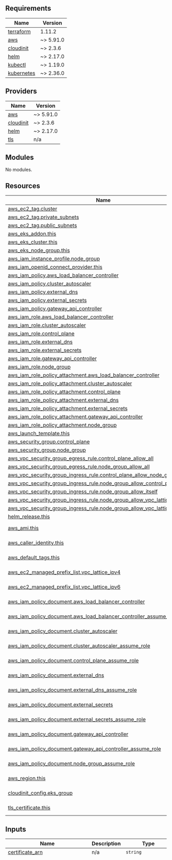 <!-- BEGIN_TF_DOCS -->
## Requirements

| Name | Version |
|------|---------|
| <a name="requirement_terraform"></a> [terraform](#requirement\_terraform) | 1.11.2 |
| <a name="requirement_aws"></a> [aws](#requirement\_aws) | ~> 5.91.0 |
| <a name="requirement_cloudinit"></a> [cloudinit](#requirement\_cloudinit) | ~> 2.3.6 |
| <a name="requirement_helm"></a> [helm](#requirement\_helm) | ~> 2.17.0 |
| <a name="requirement_kubectl"></a> [kubectl](#requirement\_kubectl) | ~> 1.19.0 |
| <a name="requirement_kubernetes"></a> [kubernetes](#requirement\_kubernetes) | ~> 2.36.0 |

## Providers

| Name | Version |
|------|---------|
| <a name="provider_aws"></a> [aws](#provider\_aws) | ~> 5.91.0 |
| <a name="provider_cloudinit"></a> [cloudinit](#provider\_cloudinit) | ~> 2.3.6 |
| <a name="provider_helm"></a> [helm](#provider\_helm) | ~> 2.17.0 |
| <a name="provider_tls"></a> [tls](#provider\_tls) | n/a |

## Modules

No modules.

## Resources

| Name | Type |
|------|------|
| [aws_ec2_tag.cluster](https://registry.terraform.io/providers/hashicorp/aws/latest/docs/resources/ec2_tag) | resource |
| [aws_ec2_tag.private_subnets](https://registry.terraform.io/providers/hashicorp/aws/latest/docs/resources/ec2_tag) | resource |
| [aws_ec2_tag.public_subnets](https://registry.terraform.io/providers/hashicorp/aws/latest/docs/resources/ec2_tag) | resource |
| [aws_eks_addon.this](https://registry.terraform.io/providers/hashicorp/aws/latest/docs/resources/eks_addon) | resource |
| [aws_eks_cluster.this](https://registry.terraform.io/providers/hashicorp/aws/latest/docs/resources/eks_cluster) | resource |
| [aws_eks_node_group.this](https://registry.terraform.io/providers/hashicorp/aws/latest/docs/resources/eks_node_group) | resource |
| [aws_iam_instance_profile.node_group](https://registry.terraform.io/providers/hashicorp/aws/latest/docs/resources/iam_instance_profile) | resource |
| [aws_iam_openid_connect_provider.this](https://registry.terraform.io/providers/hashicorp/aws/latest/docs/resources/iam_openid_connect_provider) | resource |
| [aws_iam_policy.aws_load_balancer_controller](https://registry.terraform.io/providers/hashicorp/aws/latest/docs/resources/iam_policy) | resource |
| [aws_iam_policy.cluster_autoscaler](https://registry.terraform.io/providers/hashicorp/aws/latest/docs/resources/iam_policy) | resource |
| [aws_iam_policy.external_dns](https://registry.terraform.io/providers/hashicorp/aws/latest/docs/resources/iam_policy) | resource |
| [aws_iam_policy.external_secrets](https://registry.terraform.io/providers/hashicorp/aws/latest/docs/resources/iam_policy) | resource |
| [aws_iam_policy.gateway_api_controller](https://registry.terraform.io/providers/hashicorp/aws/latest/docs/resources/iam_policy) | resource |
| [aws_iam_role.aws_load_balancer_controller](https://registry.terraform.io/providers/hashicorp/aws/latest/docs/resources/iam_role) | resource |
| [aws_iam_role.cluster_autoscaler](https://registry.terraform.io/providers/hashicorp/aws/latest/docs/resources/iam_role) | resource |
| [aws_iam_role.control_plane](https://registry.terraform.io/providers/hashicorp/aws/latest/docs/resources/iam_role) | resource |
| [aws_iam_role.external_dns](https://registry.terraform.io/providers/hashicorp/aws/latest/docs/resources/iam_role) | resource |
| [aws_iam_role.external_secrets](https://registry.terraform.io/providers/hashicorp/aws/latest/docs/resources/iam_role) | resource |
| [aws_iam_role.gateway_api_controller](https://registry.terraform.io/providers/hashicorp/aws/latest/docs/resources/iam_role) | resource |
| [aws_iam_role.node_group](https://registry.terraform.io/providers/hashicorp/aws/latest/docs/resources/iam_role) | resource |
| [aws_iam_role_policy_attachment.aws_load_balancer_controller](https://registry.terraform.io/providers/hashicorp/aws/latest/docs/resources/iam_role_policy_attachment) | resource |
| [aws_iam_role_policy_attachment.cluster_autoscaler](https://registry.terraform.io/providers/hashicorp/aws/latest/docs/resources/iam_role_policy_attachment) | resource |
| [aws_iam_role_policy_attachment.control_plane](https://registry.terraform.io/providers/hashicorp/aws/latest/docs/resources/iam_role_policy_attachment) | resource |
| [aws_iam_role_policy_attachment.external_dns](https://registry.terraform.io/providers/hashicorp/aws/latest/docs/resources/iam_role_policy_attachment) | resource |
| [aws_iam_role_policy_attachment.external_secrets](https://registry.terraform.io/providers/hashicorp/aws/latest/docs/resources/iam_role_policy_attachment) | resource |
| [aws_iam_role_policy_attachment.gateway_api_controller](https://registry.terraform.io/providers/hashicorp/aws/latest/docs/resources/iam_role_policy_attachment) | resource |
| [aws_iam_role_policy_attachment.node_group](https://registry.terraform.io/providers/hashicorp/aws/latest/docs/resources/iam_role_policy_attachment) | resource |
| [aws_launch_template.this](https://registry.terraform.io/providers/hashicorp/aws/latest/docs/resources/launch_template) | resource |
| [aws_security_group.control_plane](https://registry.terraform.io/providers/hashicorp/aws/latest/docs/resources/security_group) | resource |
| [aws_security_group.node_group](https://registry.terraform.io/providers/hashicorp/aws/latest/docs/resources/security_group) | resource |
| [aws_vpc_security_group_egress_rule.control_plane_allow_all](https://registry.terraform.io/providers/hashicorp/aws/latest/docs/resources/vpc_security_group_egress_rule) | resource |
| [aws_vpc_security_group_egress_rule.node_group_allow_all](https://registry.terraform.io/providers/hashicorp/aws/latest/docs/resources/vpc_security_group_egress_rule) | resource |
| [aws_vpc_security_group_ingress_rule.control_plane_allow_node_group_api](https://registry.terraform.io/providers/hashicorp/aws/latest/docs/resources/vpc_security_group_ingress_rule) | resource |
| [aws_vpc_security_group_ingress_rule.node_group_allow_control_plane_kubelet](https://registry.terraform.io/providers/hashicorp/aws/latest/docs/resources/vpc_security_group_ingress_rule) | resource |
| [aws_vpc_security_group_ingress_rule.node_group_allow_itself](https://registry.terraform.io/providers/hashicorp/aws/latest/docs/resources/vpc_security_group_ingress_rule) | resource |
| [aws_vpc_security_group_ingress_rule.node_group_allow_vpc_lattice_ipv4](https://registry.terraform.io/providers/hashicorp/aws/latest/docs/resources/vpc_security_group_ingress_rule) | resource |
| [aws_vpc_security_group_ingress_rule.node_group_allow_vpc_lattice_ipv6](https://registry.terraform.io/providers/hashicorp/aws/latest/docs/resources/vpc_security_group_ingress_rule) | resource |
| [helm_release.this](https://registry.terraform.io/providers/hashicorp/helm/latest/docs/resources/release) | resource |
| [aws_ami.this](https://registry.terraform.io/providers/hashicorp/aws/latest/docs/data-sources/ami) | data source |
| [aws_caller_identity.this](https://registry.terraform.io/providers/hashicorp/aws/latest/docs/data-sources/caller_identity) | data source |
| [aws_default_tags.this](https://registry.terraform.io/providers/hashicorp/aws/latest/docs/data-sources/default_tags) | data source |
| [aws_ec2_managed_prefix_list.vpc_lattice_ipv4](https://registry.terraform.io/providers/hashicorp/aws/latest/docs/data-sources/ec2_managed_prefix_list) | data source |
| [aws_ec2_managed_prefix_list.vpc_lattice_ipv6](https://registry.terraform.io/providers/hashicorp/aws/latest/docs/data-sources/ec2_managed_prefix_list) | data source |
| [aws_iam_policy_document.aws_load_balancer_controller](https://registry.terraform.io/providers/hashicorp/aws/latest/docs/data-sources/iam_policy_document) | data source |
| [aws_iam_policy_document.aws_load_balancer_controller_assume_role](https://registry.terraform.io/providers/hashicorp/aws/latest/docs/data-sources/iam_policy_document) | data source |
| [aws_iam_policy_document.cluster_autoscaler](https://registry.terraform.io/providers/hashicorp/aws/latest/docs/data-sources/iam_policy_document) | data source |
| [aws_iam_policy_document.cluster_autoscaler_assume_role](https://registry.terraform.io/providers/hashicorp/aws/latest/docs/data-sources/iam_policy_document) | data source |
| [aws_iam_policy_document.control_plane_assume_role](https://registry.terraform.io/providers/hashicorp/aws/latest/docs/data-sources/iam_policy_document) | data source |
| [aws_iam_policy_document.external_dns](https://registry.terraform.io/providers/hashicorp/aws/latest/docs/data-sources/iam_policy_document) | data source |
| [aws_iam_policy_document.external_dns_assume_role](https://registry.terraform.io/providers/hashicorp/aws/latest/docs/data-sources/iam_policy_document) | data source |
| [aws_iam_policy_document.external_secrets](https://registry.terraform.io/providers/hashicorp/aws/latest/docs/data-sources/iam_policy_document) | data source |
| [aws_iam_policy_document.external_secrets_assume_role](https://registry.terraform.io/providers/hashicorp/aws/latest/docs/data-sources/iam_policy_document) | data source |
| [aws_iam_policy_document.gateway_api_controller](https://registry.terraform.io/providers/hashicorp/aws/latest/docs/data-sources/iam_policy_document) | data source |
| [aws_iam_policy_document.gateway_api_controller_assume_role](https://registry.terraform.io/providers/hashicorp/aws/latest/docs/data-sources/iam_policy_document) | data source |
| [aws_iam_policy_document.node_group_assume_role](https://registry.terraform.io/providers/hashicorp/aws/latest/docs/data-sources/iam_policy_document) | data source |
| [aws_region.this](https://registry.terraform.io/providers/hashicorp/aws/latest/docs/data-sources/region) | data source |
| [cloudinit_config.eks_group](https://registry.terraform.io/providers/hashicorp/cloudinit/latest/docs/data-sources/config) | data source |
| [tls_certificate.this](https://registry.terraform.io/providers/hashicorp/tls/latest/docs/data-sources/certificate) | data source |

## Inputs

| Name | Description | Type | Default | Required |
|------|-------------|------|---------|:--------:|
| <a name="input_certificate_arn"></a> [certificate\_arn](#input\_certificate\_arn) | n/a | `string` | n/a | yes |
| <a name="input_cluster_addons"></a> [cluster\_addons](#input\_cluster\_addons) | n/a | `any` | <pre>{<br/>  "amazon-cloudwatch-observability": {<br/>    "addon_version": "v3.5.0-eksbuild.1",<br/>    "configuration_values": {},<br/>    "resolve_conflicts_on_create": "OVERWRITE",<br/>    "resolve_conflicts_on_update": "OVERWRITE",<br/>    "service_account_role_arn": false<br/>  },<br/>  "aws-ebs-csi-driver": {<br/>    "addon_version": "v1.35.0-eksbuild.1",<br/>    "configuration_values": {<br/>      "controller": {<br/>        "nodeSelector": {<br/>          "nodePurpose": "system"<br/>        },<br/>        "tolerations": [<br/>          {<br/>            "effect": "NoSchedule",<br/>            "key": "nodePurpose",<br/>            "operator": "Equal",<br/>            "value": "system"<br/>          },<br/>          {<br/>            "effect": "NoSchedule",<br/>            "key": "criticalAddonsOnly",<br/>            "operator": "Equal",<br/>            "value": "true"<br/>          }<br/>        ]<br/>      }<br/>    },<br/>    "resolve_conflicts_on_create": "OVERWRITE",<br/>    "resolve_conflicts_on_update": "OVERWRITE",<br/>    "service_account_role_arn": false<br/>  },<br/>  "aws-efs-csi-driver": {<br/>    "addon_version": "v2.0.9-eksbuild.1",<br/>    "configuration_values": {<br/>      "controller": {<br/>        "nodeSelector": {<br/>          "nodePurpose": "system"<br/>        },<br/>        "tolerations": [<br/>          {<br/>            "effect": "NoSchedule",<br/>            "key": "nodePurpose",<br/>            "operator": "Equal",<br/>            "value": "system"<br/>          },<br/>          {<br/>            "effect": "NoSchedule",<br/>            "key": "criticalAddonsOnly",<br/>            "operator": "Equal",<br/>            "value": "true"<br/>          }<br/>        ]<br/>      }<br/>    },<br/>    "resolve_conflicts_on_create": "OVERWRITE",<br/>    "resolve_conflicts_on_update": "OVERWRITE",<br/>    "service_account_role_arn": false<br/>  },<br/>  "cert-manager": {<br/>    "addon_version": "v1.17.1-eksbuild.1",<br/>    "configuration_values": {<br/>      "nodeSelector": {<br/>        "nodePurpose": "system"<br/>      },<br/>      "tolerations": [<br/>        {<br/>          "effect": "NoSchedule",<br/>          "key": "nodePurpose",<br/>          "operator": "Equal",<br/>          "value": "system"<br/>        },<br/>        {<br/>          "effect": "NoSchedule",<br/>          "key": "criticalAddonsOnly",<br/>          "operator": "Equal",<br/>          "value": "true"<br/>        }<br/>      ]<br/>    },<br/>    "resolve_conflicts_on_create": "OVERWRITE",<br/>    "resolve_conflicts_on_update": "OVERWRITE",<br/>    "service_account_role_arn": false<br/>  },<br/>  "coredns": {<br/>    "addon_version": "v1.11.4-eksbuild.2",<br/>    "configuration_values": {<br/>      "nodeSelector": {<br/>        "nodePurpose": "system"<br/>      },<br/>      "tolerations": [<br/>        {<br/>          "effect": "NoSchedule",<br/>          "key": "nodePurpose",<br/>          "operator": "Equal",<br/>          "value": "system"<br/>        },<br/>        {<br/>          "effect": "NoSchedule",<br/>          "key": "criticalAddonsOnly",<br/>          "operator": "Equal",<br/>          "value": "true"<br/>        }<br/>      ]<br/>    },<br/>    "resolve_conflicts_on_create": "OVERWRITE",<br/>    "resolve_conflicts_on_update": "OVERWRITE",<br/>    "service_account_role_arn": false<br/>  },<br/>  "eks-node-monitoring-agent": {<br/>    "addon_version": "v1.1.0-eksbuild.1",<br/>    "configuration_values": {},<br/>    "resolve_conflicts_on_create": "OVERWRITE",<br/>    "resolve_conflicts_on_update": "OVERWRITE",<br/>    "service_account_role_arn": false<br/>  },<br/>  "kube-proxy": {<br/>    "addon_version": "v1.32.0-eksbuild.2",<br/>    "configuration_values": {},<br/>    "resolve_conflicts_on_create": "OVERWRITE",<br/>    "resolve_conflicts_on_update": "OVERWRITE",<br/>    "service_account_role_arn": false<br/>  },<br/>  "kube-state-metrics": {<br/>    "addon_version": "v2.14.0-eksbuild.1",<br/>    "configuration_values": {<br/>      "nodeSelector": {<br/>        "nodePurpose": "system"<br/>      },<br/>      "tolerations": [<br/>        {<br/>          "effect": "NoSchedule",<br/>          "key": "nodePurpose",<br/>          "operator": "Equal",<br/>          "value": "system"<br/>        },<br/>        {<br/>          "effect": "NoSchedule",<br/>          "key": "criticalAddonsOnly",<br/>          "operator": "Equal",<br/>          "value": "true"<br/>        }<br/>      ]<br/>    },<br/>    "resolve_conflicts_on_create": "OVERWRITE",<br/>    "resolve_conflicts_on_update": "OVERWRITE",<br/>    "service_account_role_arn": false<br/>  },<br/>  "metrics-server": {<br/>    "addon_version": "v0.7.2-eksbuild.2",<br/>    "configuration_values": {<br/>      "nodeSelector": {<br/>        "nodePurpose": "system"<br/>      },<br/>      "tolerations": [<br/>        {<br/>          "effect": "NoSchedule",<br/>          "key": "nodePurpose",<br/>          "operator": "Equal",<br/>          "value": "system"<br/>        },<br/>        {<br/>          "effect": "NoSchedule",<br/>          "key": "criticalAddonsOnly",<br/>          "operator": "Equal",<br/>          "value": "true"<br/>        }<br/>      ]<br/>    },<br/>    "resolve_conflicts_on_create": "OVERWRITE",<br/>    "resolve_conflicts_on_update": "OVERWRITE",<br/>    "service_account_role_arn": false<br/>  },<br/>  "prometheus-node-exporter": {<br/>    "addon_version": "v1.8.2-eksbuild.2",<br/>    "configuration_values": {},<br/>    "resolve_conflicts_on_create": "OVERWRITE",<br/>    "resolve_conflicts_on_update": "OVERWRITE",<br/>    "service_account_role_arn": false<br/>  },<br/>  "vpc-cni": {<br/>    "addon_version": "v1.19.2-eksbuild.1",<br/>    "configuration_values": {},<br/>    "resolve_conflicts_on_create": "OVERWRITE",<br/>    "resolve_conflicts_on_update": "OVERWRITE",<br/>    "service_account_role_arn": false<br/>  }<br/>}</pre> | no |
| <a name="input_cluster_endpoint_private_access"></a> [cluster\_endpoint\_private\_access](#input\_cluster\_endpoint\_private\_access) | n/a | `bool` | `true` | no |
| <a name="input_cluster_endpoint_public_access"></a> [cluster\_endpoint\_public\_access](#input\_cluster\_endpoint\_public\_access) | n/a | `bool` | `false` | no |
| <a name="input_cluster_managed_node_groups"></a> [cluster\_managed\_node\_groups](#input\_cluster\_managed\_node\_groups) | n/a | `any` | <pre>{<br/>  "generic-01": {<br/>    "capacity_type": "ON_DEMAND",<br/>    "desired_capacity": 1,<br/>    "instance_type": "t3.medium",<br/>    "kubelet_flags": "",<br/>    "labels": {<br/>      "capacityType": "onDemand",<br/>      "nodeGroup": "generic-01",<br/>      "nodeGroupType": "managed",<br/>      "nodePurpose": "generic"<br/>    },<br/>    "max_size": 5,<br/>    "min_size": 1,<br/>    "taints": {},<br/>    "volume_size": 100<br/>  },<br/>  "system-01": {<br/>    "capacity_type": "ON_DEMAND",<br/>    "desired_capacity": 1,<br/>    "instance_type": "t3.medium",<br/>    "kubelet_flags": "",<br/>    "labels": {<br/>      "capacityType": "onDemand",<br/>      "nodeGroup": "system-01",<br/>      "nodeGroupType": "managed",<br/>      "nodePurpose": "system"<br/>    },<br/>    "max_size": 5,<br/>    "min_size": 1,<br/>    "taints": {<br/>      "criticalAddonsOnly": {<br/>        "effect": "NO_SCHEDULE",<br/>        "key": "criticalAddonsOnly",<br/>        "value": "true"<br/>      },<br/>      "nodePurpose": {<br/>        "effect": "NO_SCHEDULE",<br/>        "key": "nodePurpose",<br/>        "value": "system"<br/>      }<br/>    },<br/>    "volume_size": 100<br/>  }<br/>}</pre> | no |
| <a name="input_cluster_map_roles"></a> [cluster\_map\_roles](#input\_cluster\_map\_roles) | n/a | <pre>map(object({<br/>    username = string<br/>    groups   = list(string)<br/>  }))</pre> | <pre>{<br/>  "AdministratorAccess": {<br/>    "groups": [<br/>      "system:masters"<br/>    ],<br/>    "username": "admin:{{SessionName}}"<br/>  },<br/>  "ReadOnlyAccess": {<br/>    "groups": [<br/>      "system:authenticated"<br/>    ],<br/>    "username": "ro:{{SessionName}}"<br/>  }<br/>}</pre> | no |
| <a name="input_cluster_name"></a> [cluster\_name](#input\_cluster\_name) | n/a | `string` | n/a | yes |
| <a name="input_cluster_public_access_cidrs"></a> [cluster\_public\_access\_cidrs](#input\_cluster\_public\_access\_cidrs) | n/a | `list(string)` | <pre>[<br/>  "0.0.0.0/0"<br/>]</pre> | no |
| <a name="input_cluster_service_cidr"></a> [cluster\_service\_cidr](#input\_cluster\_service\_cidr) | n/a | `string` | `"172.20.0.0/16"` | no |
| <a name="input_cluster_version"></a> [cluster\_version](#input\_cluster\_version) | n/a | `string` | n/a | yes |
| <a name="input_domain"></a> [domain](#input\_domain) | n/a | `string` | n/a | yes |
| <a name="input_helm_charts"></a> [helm\_charts](#input\_helm\_charts) | n/a | `any` | <pre>{<br/>  "argo-cd": {<br/>    "chart": "argo-cd",<br/>    "namespace": "argo-cd",<br/>    "repository": "https://argoproj.github.io/argo-helm",<br/>    "template_file": "helm_values/argo-cd.tpl",<br/>    "version": "7.6.12"<br/>  },<br/>  "aws-load-balancer-controller": {<br/>    "chart": "aws-load-balancer-controller",<br/>    "namespace": "aws-load-balancer-controller",<br/>    "repository": "https://aws.github.io/eks-charts",<br/>    "template_file": "helm_values/aws-load-balancer-controller.tpl",<br/>    "version": "1.8.1"<br/>  },<br/>  "cluster-autoscaler": {<br/>    "chart": "cluster-autoscaler",<br/>    "namespace": "cluster-autoscaler",<br/>    "repository": "https://kubernetes.github.io/autoscaler",<br/>    "template_file": "helm_values/cluster-autoscaler.tpl",<br/>    "version": "9.43.0"<br/>  },<br/>  "external-dns": {<br/>    "chart": "external-dns",<br/>    "namespace": "external-dns",<br/>    "repository": "https://kubernetes-sigs.github.io/external-dns",<br/>    "template_file": "./helm_values/external-dns.tpl",<br/>    "version": "1.15.0"<br/>  },<br/>  "external-secrets": {<br/>    "chart": "external-secrets",<br/>    "namespace": "external-secrets",<br/>    "repository": "https://charts.external-secrets.io",<br/>    "template_file": "helm_values/external-secrets.tpl",<br/>    "version": "0.10.4"<br/>  },<br/>  "gateway-api-controller": {<br/>    "chart": "aws-gateway-controller-chart",<br/>    "namespace": "aws-application-networking-system",<br/>    "repository": "oci://public.ecr.aws/aws-application-networking-k8s",<br/>    "template_file": "helm_values/gateway-api-controller.tpl",<br/>    "version": "v1.1.0"<br/>  }<br/>}</pre> | no |
| <a name="input_vpc_id"></a> [vpc\_id](#input\_vpc\_id) | n/a | `string` | n/a | yes |
| <a name="input_vpc_private_subnet_ids"></a> [vpc\_private\_subnet\_ids](#input\_vpc\_private\_subnet\_ids) | n/a | `list(string)` | n/a | yes |
| <a name="input_vpc_public_subnet_ids"></a> [vpc\_public\_subnet\_ids](#input\_vpc\_public\_subnet\_ids) | n/a | `list(string)` | n/a | yes |

## Outputs

No outputs.
<!-- END_TF_DOCS -->
